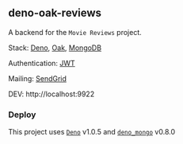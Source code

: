 ## deno-oak-reviews

A backend for the `Movie Reviews` project.

Stack: [Deno](https://deno.land/), [Oak](https://github.com/oakserver/oak), [MongoDB](https://www.mongodb.com/)

Authentication: [JWT](https://jwt.io/)

Mailing: [SendGrid](https://sendgrid.com/)

DEV: http://localhost:9922

### Deploy

This project uses [`Deno`](https://deno.land/) v1.0.5 and [`deno_mongo`](https://github.com/manyuanrong/deno_mongo) v0.8.0
